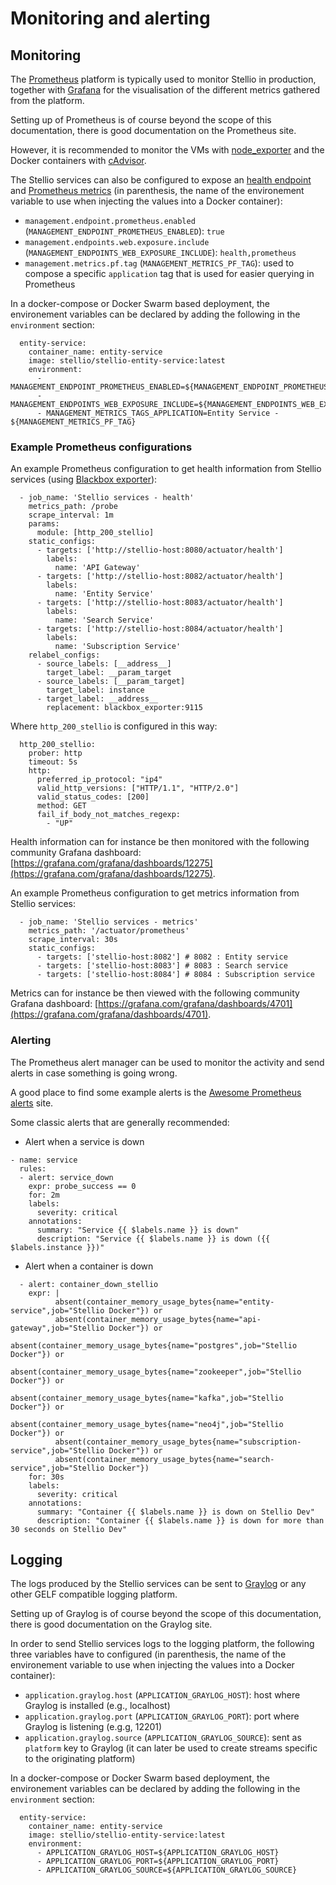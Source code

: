 # Monitoring and alerting

## Monitoring

The [Prometheus](https://prometheus.io/) platform is typically used to monitor Stellio in production, together with [Grafana]("https://grafana.com/") for the visualisation of the different metrics gathered from the platform.

Setting up of Prometheus is of course beyond the scope of this documentation, there is good documentation on the Prometheus site.

However, it is recommended to monitor the VMs with [node_exporter]("https://github.com/prometheus/node_exporter") and the Docker containers with [cAdvisor]("https://github.com/google/cadvisor").

The Stellio services can also be configured to expose an [health endpoint]("https://docs.spring.io/spring-boot/docs/2.3.4.RELEASE/reference/html/production-ready-features.html#production-ready-health") and [Prometheus metrics]("https://docs.spring.io/spring-boot/docs/2.3.4.RELEASE/reference/html/production-ready-features.html#production-ready-metrics-export-prometheus") (in parenthesis, the name of the environement variable to use when injecting the values into a Docker container):

- `management.endpoint.prometheus.enabled` (`MANAGEMENT_ENDPOINT_PROMETHEUS_ENABLED`): `true`
- `management.endpoints.web.exposure.include` (`MANAGEMENT_ENDPOINTS_WEB_EXPOSURE_INCLUDE`): `health,prometheus`
- `management.metrics.pf.tag` (`MANAGEMENT_METRICS_PF_TAG`): used to compose a specific `application` tag that is used for easier querying in Prometheus

In a docker-compose or Docker Swarm based deployment, the environement variables can be declared by adding the following in the `environment` section:

```
  entity-service:
    container_name: entity-service
    image: stellio/stellio-entity-service:latest
    environment:
      - MANAGEMENT_ENDPOINT_PROMETHEUS_ENABLED=${MANAGEMENT_ENDPOINT_PROMETHEUS_ENABLED}
      - MANAGEMENT_ENDPOINTS_WEB_EXPOSURE_INCLUDE=${MANAGEMENT_ENDPOINTS_WEB_EXPOSURE_INCLUDE}
      - MANAGEMENT_METRICS_TAGS_APPLICATION=Entity Service - ${MANAGEMENT_METRICS_PF_TAG}
```

### Example Prometheus configurations

An example Prometheus configuration to get health information from Stellio services (using [Blackbox exporter]("https://github.com/prometheus/blackbox_exporter")):

```
  - job_name: 'Stellio services - health'
    metrics_path: /probe
    scrape_interval: 1m
    params:
      module: [http_200_stellio]
    static_configs:
      - targets: ['http://stellio-host:8080/actuator/health']
        labels:
          name: 'API Gateway'
      - targets: ['http://stellio-host:8082/actuator/health']
        labels:
          name: 'Entity Service'
      - targets: ['http://stellio-host:8083/actuator/health']
        labels:
          name: 'Search Service'
      - targets: ['http://stellio-host:8084/actuator/health']
        labels:
          name: 'Subscription Service'
    relabel_configs:
      - source_labels: [__address__]
        target_label: __param_target
      - source_labels: [__param_target]
        target_label: instance
      - target_label: __address__
        replacement: blackbox_exporter:9115
```

Where `http_200_stellio` is configured in this way:

```
  http_200_stellio:
    prober: http
    timeout: 5s
    http:
      preferred_ip_protocol: "ip4"
      valid_http_versions: ["HTTP/1.1", "HTTP/2.0"]
      valid_status_codes: [200]
      method: GET
      fail_if_body_not_matches_regexp:
        - "UP"
```

Health information can for instance be then monitored with the following community Grafana dashboard: [https://grafana.com/grafana/dashboards/12275](https://grafana.com/grafana/dashboards/12275).

An example Prometheus configuration to get metrics information from Stellio services:

```
  - job_name: 'Stellio services - metrics'
    metrics_path: '/actuator/prometheus'
    scrape_interval: 30s
    static_configs:
      - targets: ['stellio-host:8082'] # 8082 : Entity service
      - targets: ['stellio-host:8083'] # 8083 : Search service
      - targets: ['stellio-host:8084'] # 8084 : Subscription service
```

Metrics can for instance be then viewed with the following community Grafana dashboard: [https://grafana.com/grafana/dashboards/4701](https://grafana.com/grafana/dashboards/4701).

### Alerting

The Prometheus alert manager can be used to monitor the activity and send alerts in case something is going wrong.

A good place to find some example alerts is the [Awesome Prometheus alerts]("https://awesome-prometheus-alerts.grep.to/") site.

Some classic alerts that are generally recommended:

- Alert when a service is down

```
- name: service
  rules:
  - alert: service_down
    expr: probe_success == 0
    for: 2m
    labels:
      severity: critical
    annotations:
      summary: "Service {{ $labels.name }} is down"
      description: "Service {{ $labels.name }} is down ({{ $labels.instance }})"
```

- Alert when a container is down

```
  - alert: container_down_stellio
    expr: |
          absent(container_memory_usage_bytes{name="entity-service",job="Stellio Docker"}) or
          absent(container_memory_usage_bytes{name="api-gateway",job="Stellio Docker"}) or
          absent(container_memory_usage_bytes{name="postgres",job="Stellio Docker"}) or
          absent(container_memory_usage_bytes{name="zookeeper",job="Stellio Docker"}) or
          absent(container_memory_usage_bytes{name="kafka",job="Stellio Docker"}) or
          absent(container_memory_usage_bytes{name="neo4j",job="Stellio Docker"}) or
          absent(container_memory_usage_bytes{name="subscription-service",job="Stellio Docker"}) or
          absent(container_memory_usage_bytes{name="search-service",job="Stellio Docker"})
    for: 30s
    labels:
      severity: critical
    annotations:
      summary: "Container {{ $labels.name }} is down on Stellio Dev"
      description: "Container {{ $labels.name }} is down for more than 30 seconds on Stellio Dev"
```

## Logging

The logs produced by the Stellio services can be sent to [Graylog]("https://www.graylog.org/") or any other GELF compatible logging platform.

Setting up of Graylog is of course beyond the scope of this documentation, there is good documentation on the Graylog site.

In order to send Stellio services logs to the logging platform, the following three variables have to configured (in parenthesis, the name of the environement variable to use when injecting the values into a Docker container):

- `application.graylog.host` (`APPLICATION_GRAYLOG_HOST`): host where Graylog is installed (e.g., localhost)
- `application.graylog.port` (`APPLICATION_GRAYLOG_PORT`): port where Graylog is listening (e.g.g, 12201)
- `application.graylog.source` (`APPLICATION_GRAYLOG_SOURCE`): sent as `platform` key to Graylog (it can later be used to create streams specific to the originating platform)

In a docker-compose or Docker Swarm based deployment, the environement variables can be declared by adding the following in the `environment` section:

```
  entity-service:
    container_name: entity-service
    image: stellio/stellio-entity-service:latest
    environment:
      - APPLICATION_GRAYLOG_HOST=${APPLICATION_GRAYLOG_HOST}
      - APPLICATION_GRAYLOG_PORT=${APPLICATION_GRAYLOG_PORT}
      - APPLICATION_GRAYLOG_SOURCE=${APPLICATION_GRAYLOG_SOURCE}
```